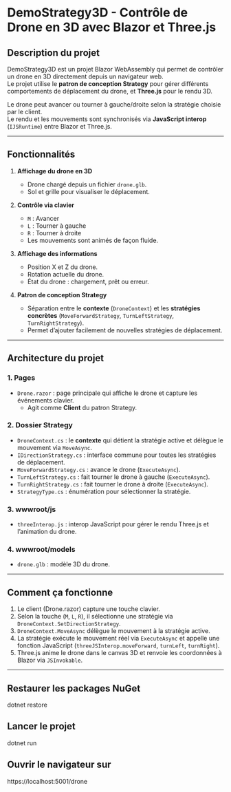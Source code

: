# DemoStrategy3D - Contrôle de Drone en 3D avec Blazor et Three.js

##  Description du projet

DemoStrategy3D est un projet Blazor WebAssembly qui permet de contrôler un drone en 3D directement depuis un navigateur web.  
Le projet utilise le **patron de conception Strategy** pour gérer différents comportements de déplacement du drone, et **Three.js** pour le rendu 3D.  

Le drone peut avancer ou tourner à gauche/droite selon la stratégie choisie par le client.  
Le rendu et les mouvements sont synchronisés via **JavaScript interop** (`IJSRuntime`) entre Blazor et Three.js.

---

## Fonctionnalités

1. **Affichage du drone en 3D**  
   - Drone chargé depuis un fichier `drone.glb`.  
   - Sol et grille pour visualiser le déplacement.

2. **Contrôle via clavier**  
   - `M` : Avancer  
   - `L` : Tourner à gauche  
   - `R` : Tourner à droite  
   - Les mouvements sont animés de façon fluide.

3. **Affichage des informations**  
   - Position X et Z du drone.  
   - Rotation actuelle du drone.  
   - État du drone : chargement, prêt ou erreur.

4. **Patron de conception Strategy**  
   - Séparation entre le **contexte** (`DroneContext`) et les **stratégies concrètes** (`MoveForwardStrategy`, `TurnLeftStrategy`, `TurnRightStrategy`).  
   - Permet d’ajouter facilement de nouvelles stratégies de déplacement.

---

## Architecture du projet

### 1. Pages

- `Drone.razor` : page principale qui affiche le drone et capture les événements clavier.  
  - Agit comme **Client** du patron Strategy.

### 2. Dossier Strategy

- `DroneContext.cs` : le **contexte** qui détient la stratégie active et délègue le mouvement via `MoveAsync`.  
- `IDirectionStrategy.cs` : interface commune pour toutes les stratégies de déplacement.  
- `MoveForwardStrategy.cs` : avance le drone (`ExecuteAsync`).  
- `TurnLeftStrategy.cs` : fait tourner le drone à gauche (`ExecuteAsync`).  
- `TurnRightStrategy.cs` : fait tourner le drone à droite (`ExecuteAsync`).  
- `StrategyType.cs` : énumération pour sélectionner la stratégie.

### 3. wwwroot/js

- `threeInterop.js` : interop JavaScript pour gérer le rendu Three.js et l’animation du drone.

### 4. wwwroot/models

- `drone.glb` : modèle 3D du drone.

---

## Comment ça fonctionne

1. Le client (Drone.razor) capture une touche clavier.  
2. Selon la touche (`M`, `L`, `R`), il sélectionne une stratégie via `DroneContext.SetDirectionStrategy`.  
3. `DroneContext.MoveAsync` délègue le mouvement à la stratégie active.  
4. La stratégie exécute le mouvement réel via `ExecuteAsync` et appelle une fonction JavaScript (`threeJSInterop.moveForward`, `turnLeft`, `turnRight`).  
5. Three.js anime le drone dans le canvas 3D et renvoie les coordonnées à Blazor via `JSInvokable`.

---

## Restaurer les packages NuGet

dotnet restore


## Lancer le projet

dotnet run


## Ouvrir le navigateur sur

https://localhost:5001/drone
